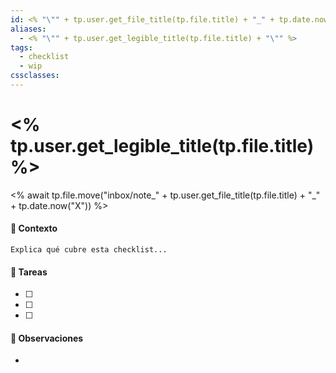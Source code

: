 ```yaml
---
id: <% "\"" + tp.user.get_file_title(tp.file.title) + "_" + tp.date.now("X") + "\""  %>
aliases:
  - <% "\"" + tp.user.get_legible_title(tp.file.title) + "\"" %>
tags:
  - checklist
  - wip
cssclasses:
---
```

# <% tp.user.get_legible_title(tp.file.title) %> 
<% await tp.file.move("inbox/note_" + tp.user.get_file_title(tp.file.title) + "_" + tp.date.now("X")) %>

#### 📌 Contexto
`Explica qué cubre esta checklist...`

#### 🔧 Tareas
- [ ] 
- [ ] 
- [ ] 

#### 📌 Observaciones
- 

